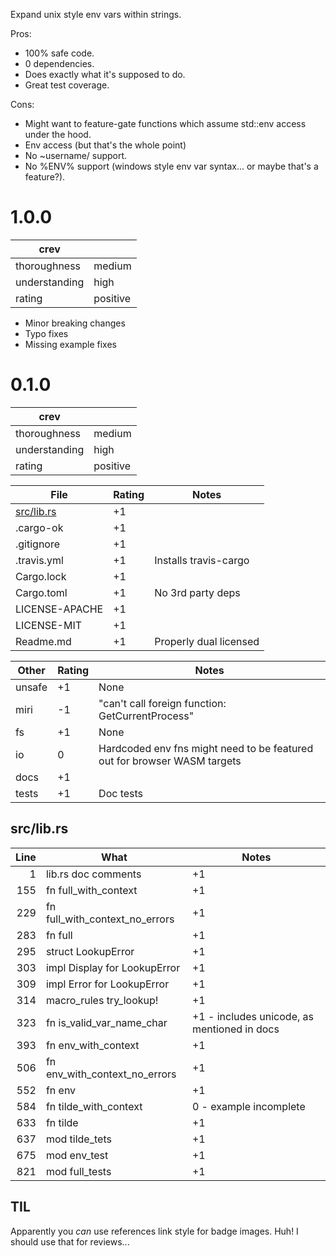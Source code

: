 Expand unix style env vars within strings.

Pros:
* 100% safe code.
* 0 dependencies.
* Does exactly what it's supposed to do.
* Great test coverage.

Cons:
* Might want to feature-gate functions which assume std::env access under the hood.
* Env access (but that's the whole point)
* No ~username/ support.
* No %ENV% support (windows style env var syntax... or maybe that's a feature?).

1.0.0
=====
| crev          |   |
| ------------- |---|
| thoroughness  | medium
| understanding | high
| rating        | positive

* Minor breaking changes
* Typo fixes
* Missing example fixes

0.1.0
=====
| crev          |   |
| ------------- |---|
| thoroughness  | medium
| understanding | high
| rating        | positive

| File                                          | Rating | Notes |
| --------------------------------------------- | ------ | ----- |
| [src/lib.rs](src/lib.rs)                      | +1 | |
| .cargo-ok                                     | +1 | |
| .gitignore                                    | +1 | |
| .travis.yml                                   | +1 | Installs travis-cargo
| Cargo.lock                                    | +1 | |
| Cargo.toml                                    | +1 | No 3rd party deps
| LICENSE-APACHE                                | +1 | |
| LICENSE-MIT                                   | +1 | |
| Readme.md                                     | +1 | Properly dual licensed

| Other     | Rating | Notes |
| --------- | ------ | ----- |
| unsafe    | +1 | None
| miri      | -1 | "can't call foreign function: GetCurrentProcess"
| fs        | +1 | None
| io        |  0 | Hardcoded env fns might need to be featured out for browser WASM targets
| docs      | +1 | |
| tests     | +1 | Doc tests

src/lib.rs
----------
| Line  | What  | Notes |
| -----:| ----- | ----- |
| 1     | lib.rs doc comments                       | +1
| 155   | fn full_with_context                      | +1
| 229   | fn full_with_context_no_errors            | +1
| 283   | fn full                                   | +1
| 295   | struct LookupError                        | +1
| 303   | impl Display for LookupError              | +1
| 309   | impl Error for LookupError                | +1
| 314   | macro_rules try_lookup!                   | +1
| 323   | fn is_valid_var_name_char                 | +1 - includes unicode, as mentioned in docs
| 393   | fn env_with_context                       | +1
| 506   | fn env_with_context_no_errors             | +1
| 552   | fn env                                    | +1
| 584   | fn tilde_with_context                     | 0 - example incomplete
| 633   | fn tilde                                  | +1
| 637   | mod tilde_tets                            | +1
| 675   | mod env_test                              | +1
| 821   | mod full_tests                            | +1

TIL
---
Apparently you *can* use references link style for badge images.  Huh!  I should use that for reviews...
